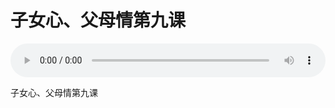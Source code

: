 # 子女心、父母情第九课

<audio style="width: 100%;" preload="false" controls controlslist="nodownload"><source src="//file.simai.life/audio/mp3/old/25517.mp3" type="audio/mpeg">Your browser does not support the audio element.</audio>


<p>子女心、父母情第九课</p>